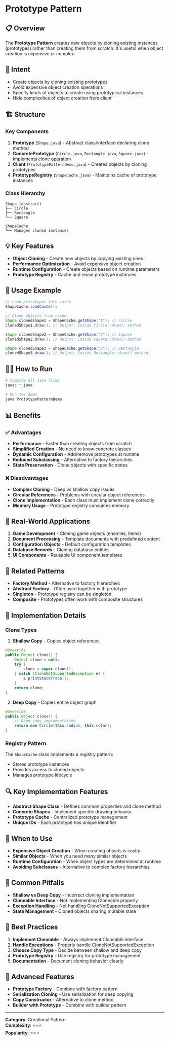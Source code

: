 # Prototype Pattern

## 📋 Overview

The **Prototype Pattern** creates new objects by cloning existing instances (prototypes) rather than creating them from scratch. It's useful when object creation is expensive or complex.

## 🎯 Intent

- Create objects by cloning existing prototypes
- Avoid expensive object creation operations
- Specify kinds of objects to create using prototypical instances
- Hide complexities of object creation from client

## 🏗️ Structure

### Key Components

1. **Prototype** (`Shape.java`) - Abstract class/interface declaring clone method
2. **ConcretePrototype** (`Circle.java`, `Rectangle.java`, `Square.java`) - Implements clone operation
3. **Client** (`PrototypePatternDemo.java`) - Creates objects by cloning prototypes
4. **PrototypeRegistry** (`ShapeCache.java`) - Maintains cache of prototype instances

### Class Hierarchy

```
Shape (abstract)
├── Circle
├── Rectangle
└── Square

ShapeCache
└── Manages cloned instances
```

## 💡 Key Features

- **Object Cloning** - Create new objects by copying existing ones
- **Performance Optimization** - Avoid expensive object creation
- **Runtime Configuration** - Create objects based on runtime parameters
- **Prototype Registry** - Cache and reuse prototype instances

## 🚀 Usage Example

```java
// Load prototypes into cache
ShapeCache.loadCache();

// Clone objects from cache
Shape clonedShape1 = ShapeCache.getShape("1"); // Circle
clonedShape1.draw(); // Output: Inside Circle::draw() method

Shape clonedShape2 = ShapeCache.getShape("2"); // Square
clonedShape2.draw(); // Output: Inside Square::draw() method

Shape clonedShape3 = ShapeCache.getShape("3"); // Rectangle
clonedShape3.draw(); // Output: Inside Rectangle::draw() method
```

## 🏃‍♂️ How to Run

```bash
# Compile all Java files
javac *.java

# Run the demo
java PrototypePatternDemo
```

## 📊 Benefits

### ✅ Advantages

- **Performance** - Faster than creating objects from scratch
- **Simplified Creation** - No need to know concrete classes
- **Dynamic Configuration** - Add/remove prototypes at runtime
- **Reduced Subclassing** - Alternative to factory hierarchies
- **State Preservation** - Clone objects with specific states

### ❌ Disadvantages

- **Complex Cloning** - Deep vs shallow copy issues
- **Circular References** - Problems with circular object references
- **Clone Implementation** - Each class must implement clone correctly
- **Memory Usage** - Prototype registry consumes memory

## 🎨 Real-World Applications

1. **Game Development** - Cloning game objects (enemies, items)
2. **Document Processing** - Template documents with predefined content
3. **Configuration Objects** - Default configuration templates
4. **Database Records** - Cloning database entities
5. **UI Components** - Reusable UI component templates

## 🔄 Related Patterns

- **Factory Method** - Alternative to factory hierarchies
- **Abstract Factory** - Often used together with prototype
- **Singleton** - Prototype registry can be singleton
- **Composite** - Prototypes often work with composite structures

## 📝 Implementation Details

### Clone Types

1. **Shallow Copy** - Copies object references

```java
@Override
public Object clone() {
    Object clone = null;
    try {
        clone = super.clone();
    } catch (CloneNotSupportedException e) {
        e.printStackTrace();
    }
    return clone;
}
```

2. **Deep Copy** - Copies entire object graph

```java
@Override
public Object clone() {
    // Deep copy implementation
    return new Circle(this.radius, this.color);
}
```

### Registry Pattern

The `ShapeCache` class implements a registry pattern:

- Stores prototype instances
- Provides access to cloned objects
- Manages prototype lifecycle

## 🔍 Key Implementation Features

- **Abstract Shape Class** - Defines common properties and clone method
- **Concrete Shapes** - Implement specific drawing behavior
- **Prototype Cache** - Centralized prototype management
- **Unique IDs** - Each prototype has unique identifier

## 🎯 When to Use

- **Expensive Object Creation** - When creating objects is costly
- **Similar Objects** - When you need many similar objects
- **Runtime Configuration** - When object types are determined at runtime
- **Avoiding Subclasses** - Alternative to complex factory hierarchies

## 🚨 Common Pitfalls

- **Shallow vs Deep Copy** - Incorrect cloning implementation
- **Cloneable Interface** - Not implementing Cloneable properly
- **Exception Handling** - Not handling CloneNotSupportedException
- **State Management** - Cloned objects sharing mutable state

## 🔧 Best Practices

1. **Implement Cloneable** - Always implement Cloneable interface
2. **Handle Exceptions** - Properly handle CloneNotSupportedException
3. **Choose Copy Type** - Decide between shallow and deep copy
4. **Prototype Registry** - Use registry for prototype management
5. **Documentation** - Document cloning behavior clearly

## 🎪 Advanced Features

- **Prototype Factory** - Combine with factory pattern
- **Serialization Cloning** - Use serialization for deep copying
- **Copy Constructor** - Alternative to clone method
- **Builder with Prototype** - Combine with builder pattern

---

**Category**: Creational Pattern  
**Complexity**: ⭐⭐⭐  
**Popularity**: ⭐⭐⭐
